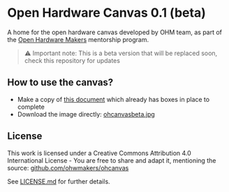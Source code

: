 # Open Hardware Canvas 0.1 (beta)
A home for the open hardware canvas developed by OHM team, as part of the [Open Hardware Makers](openhardware.space) mentorship program.

> ⚠️ Important note: This is a beta version that will be replaced soon, check this repository for updates

## How to use the canvas?

- Make a copy of [this document](https://docs.google.com/presentation/d/1tSxTR038Rvl_Tl4ORRO2L52LEP0Q-_4kTp234Wtx7Ms/edit?usp=sharing) which already has boxes in place to complete
- Download the image directly: [ohcanvasbeta.jpg](https://github.com/ohwmakers/ohcanvas/blob/master/ohcanvasbeta.jpg)

## License
This work is licensed under a Creative Commons Attribution 4.0 International License - You are free to share and adapt it, mentioning the source: [github.com/ohwmakers/ohcanvas](github.com/ohwmakers/ohcanvas)

See [LICENSE.md](https://github.com/ohwmakers/ohcanvas/blob/master/LICENSE.md) for further details.
